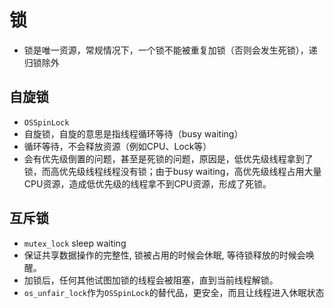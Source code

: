 # 锁

- 锁是唯一资源，常规情况下，一个锁不能被重复加锁（否则会发生死锁），递归锁除外



## 自旋锁

- `OSSpinLock`
- 自旋锁，自旋的意思是指线程循环等待（busy waiting）
- 循环等待，不会释放资源（例如CPU、Lock等）
- 会有优先级倒置的问题，甚至是死锁的问题，原因是，低优先级线程拿到了锁，而高优先级线程线程没有锁；由于busy waiting，高优先级线程占用大量CPU资源，造成低优先级的线程拿不到CPU资源，形成了死锁。

## 互斥锁

- `mutex_lock` sleep waiting
- 保证共享数据操作的完整性, 锁被占用的时候会休眠, 等待锁释放的时候会唤醒。
- 加锁后，任何其他试图加锁的线程会被阻塞，直到当前线程解锁。
- `os_unfair_lock`作为`OSSpinLock`的替代品，更安全，而且让线程进入休眠状态